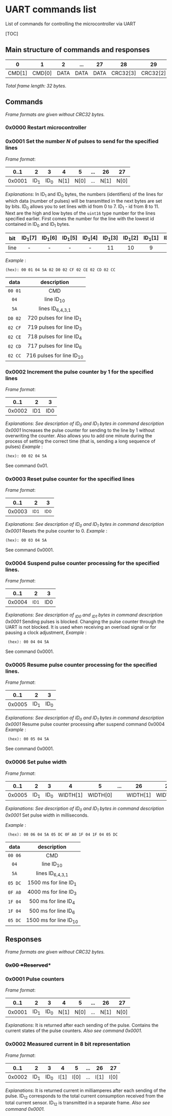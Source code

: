 # UART commands list  

List of commands for controlling the microcontroller via UART  

[TOC]



## Main structure of commands and responses  

|   0    |   1    |  2   | ...  |  27  |    28    |    29    |    30    |    31    |
| :----: | :----: | :--: | :--: | :--: | :------: | :------: | :------: | :------: |
| CMD[1] | CMD[0] | DATA | DATA | DATA | CRC32[3] | CRC32[2] | CRC32[1] | CRC32[0] |

  *Total frame length: 32 bytes.*   

## Commands  

*Frame formats are given without CRC32 bytes.*

### 0x0000 Restart microcontroller

### 0x0001 Set the number *N* of pulses to send for the specified lines

*Frame format*:

|  0..1  |       2        |       3        |  4   |  5   | ...  |  26  |  27  |
| :----: | :------------: | :------------: | :--: | :--: | :--: | :--: | :--: |
| 0x0001 | ID<sub>1</sub> | ID<sub>0</sub> | N[1] | N[0] | ...  | N[1] | N[0] |

*Explanations*:
In ID<sub>1</sub> and ID<sub>0</sub> bytes, the numbers (identifiers) of the lines for which data (number of pulses) will be transmitted in the next bytes are set by bits. ID<sub>0</sub> allows you to set lines with id from 0 to 7. ID<sub>1</sub> - id from 8 to 11. Next are the high and low bytes of the `uint16` type number for the lines specified earlier. First comes the number for the line with the lowest id contained in ID<sub>0</sub> and ID<sub>1</sub> bytes.

| bit  | ID<sub>1</sub>[7] | ID<sub>1</sub>[6] | ID<sub>1</sub>[5] | ID<sub>1</sub>[4] | ID<sub>1</sub>[3] | ID<sub>1</sub>[2] | ID<sub>1</sub>[1] | ID<sub>1</sub>[0] | ID<sub>0</sub>[7] | ID<sub>0</sub>[6] | ID<sub>0</sub>[5] | ID<sub>0</sub>[4] | ID<sub>0</sub>[3] | ID<sub>0</sub>[2] | ID<sub>0</sub>[1] | ID<sub>0</sub>[0] |
| :--: | :---------------: | :---------------: | :---------------: | :---------------: | :---------------: | :---------------: | :---------------: | :---------------: | :---------------: | :---------------: | :---------------: | :---------------: | :---------------: | :---------------: | :---------------: | :---------------: |
| line |         -         |         -         |         -         |         -         |        11         |        10         |         9         |         8         |         7         |         6         |         5         |         4         |         3         |         2         |         1         |         0         |

*Example* :

```
(hex): 00 01 04 5A 02 D0 02 CF 02 CE 02 CD 02 CC
```

|  data   |             description             |
| :-----: | :---------------------------------: |
| `00 01` |                 CMD                 |
|  `04`   |        line ID<sub>10</sub>         |
|  `5A`   |     lines ID<sub>6,4,3,1</sub>      |
| `D0 02` | 720 pulses for line ID<sub>1</sub>  |
| `02 CF` | 719 pulses for line ID<sub>3</sub>  |
| `02 CE` | 718 pulses for line ID<sub>4</sub>  |
| `02 CD` | 717 pulses for line ID<sub>6</sub>  |
| `02 CC` | 716 pulses for line ID<sub>10</sub> |

### 0x0002 Increment the pulse counter by 1 for the specified lines

*Frame format*:

|  0..1  |  2   |  3   |
| :----: | :--: | :--: |
| 0x0002 | ID1  | ID0  |

*Explanations*: 
*See description of ID<sub>0</sub> and ID<sub>1</sub> bytes in command description 0x0001*
Increases the pulse counter for sending to the line by 1 without overwriting the counter. Also allows you to add one minute during the process of setting the correct time (that is, sending a long sequence of pulses)
*Example* :

```
(hex): 00 02 04 5A
```

See command 0x01. 

### 0x0003 Reset pulse counter for the specified lines

*Frame format*:

|  0..1  |       2        |       3        |
| :----: | :------------: | :------------: |
| 0x0003 | <sub>ID1</sub> | <sub>ID0</sub> |

*Explanations*: 
*See description of ID<sub>0</sub> and ID<sub>1</sub> bytes in command description 0x0001*
Resets the pulse counter to 0.
*Example* :

```
(hex): 00 03 04 5A
```

See command 0x0001. 

### 0x0004 Suspend pulse counter processing for the specified lines.

*Frame format*:

|  0..1  |       2        |  3   |
| :----: | :------------: | :--: |
| 0x0004 | <sub>ID1</sub> | ID0  |

*Explanations*: 
*See description of <sub>ID0</sub> and <sub>ID1</sub> bytes in command description 0x0001*
Sending pulses is blocked. Changing the pulse counter through the UART is not blocked. It is used when receiving an overload signal or for pausing a clock adjustment,
*Example* :

```
 (hex): 00 04 04 5A
```

See command 0x0001. 

### 0x0005 Resume pulse counter processing for the specified lines.

*Frame format*:

|  0..1  |       2        |       3        |
| :----: | :------------: | :------------: |
| 0x0005 | ID<sub>1</sub> | ID<sub>0</sub> |

*Explanations*: 
*See description of ID<sub>0</sub> and ID<sub>1</sub> bytes in command description 0x0001*
Resume pulse counter processing after suspend command 0x0004
*Example* :

```
 (hex): 00 05 04 5A
```

See command 0x0001. 

### 0x0006 Set pulse width

*Frame format*:

|  0..1  |       2        |       3        |    4     |    5     | ...  |    26    |    27    |
| :----: | :------------: | :------------: | :------: | :------: | :--: | :------: | :------: |
| 0x0005 | ID<sub>1</sub> | ID<sub>0</sub> | WIDTH[1] | WIDTH[0] |      | WIDTH[1] | WIDTH[0] |

*Explanations*: 
*See description of ID<sub>0</sub> and ID<sub>1</sub> bytes in command description 0x0001*
Set pulse width in milliseconds. 

*Example* :

```
 (hex): 00 06 04 5A 05 DC 0F A0 1F 04 1F 04 05 DC
```

|  data   |           description            |
| :-----: | :------------------------------: |
| `00 06` |               CMD                |
|  `04`   |       line ID<sub>10</sub>       |
|  `5A`   |    lines ID<sub>6,4,3,1</sub>    |
| `05 DC` | 1500 ms for line ID<sub>1</sub>  |
| `0F A0` | 4000 ms for line ID<sub>3</sub>  |
| `1F 04` |  500 ms for line ID<sub>4</sub>  |
| `1F 04` |  500 ms for line ID<sub>6</sub>  |
| `05 DC` | 1500 ms for line ID<sub>10</sub> |

## Responses 

*Frame formats are given without CRC32 bytes.*

### ~~0x00  *Reserved~~*

### 0x0001 Pulse counters

 *Frame format*: 

|  0..1  |       2        |       3        |  4   |  5   | ...  |  26  |  27  |
| :----: | :------------: | :------------: | :--: | :--: | :--: | :--: | :--: |
| 0x0001 | ID<sub>1</sub> | ID<sub>0</sub> | N[1] | N[0] | ...  | N[1] | N[0] |

*Explanations*: 
It is returned after each sending of the pulse. Contains the current states of the pulse counters.
*Also see command 0x0001.*

### 0x0002 Measured current in 8 bit representation

*Frame format*: 

|  0..1  |       2        |       3        |  4   |  5   | ...  |  26  |  27  |
| :----: | :------------: | :------------: | :--: | :--: | :--: | :--: | :--: |
| 0x0002 | ID<sub>1</sub> | ID<sub>0</sub> | I[1] | I[0] | ...  | I[1] | I[0] |

*Explanations*: 
It is returned current in milliamperes  after each sending of the pulse.
ID<sub>12</sub> corresponds to the total current consumption received from the total current sensor. ID<sub>12</sub> is transmitted in a separate frame.
*Also see command 0x0001.*